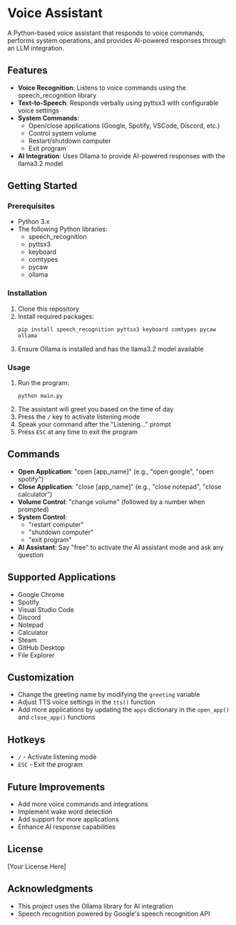 # Voice Assistant

A Python-based voice assistant that responds to voice commands, performs system operations, and provides AI-powered responses through an LLM integration.

## Features

- **Voice Recognition**: Listens to voice commands using the speech_recognition library
- **Text-to-Speech**: Responds verbally using pyttsx3 with configurable voice settings
- **System Commands**:
  - Open/close applications (Google, Spotify, VSCode, Discord, etc.)
  - Control system volume
  - Restart/shutdown computer
  - Exit program
- **AI Integration**: Uses Ollama to provide AI-powered responses with the llama3.2 model

## Getting Started

### Prerequisites

- Python 3.x
- The following Python libraries:
  - speech_recognition
  - pyttsx3
  - keyboard
  - comtypes
  - pycaw
  - ollama

### Installation

1. Clone this repository
2. Install required packages:
   ```
   pip install speech_recognition pyttsx3 keyboard comtypes pycaw ollama
   ```
3. Ensure Ollama is installed and has the llama3.2 model available

### Usage

1. Run the program:
   ```
   python main.py
   ```
2. The assistant will greet you based on the time of day
3. Press the `/` key to activate listening mode
4. Speak your command after the "Listening..." prompt
5. Press `ESC` at any time to exit the program

## Commands

- **Open Application**: "open [app_name]" (e.g., "open google", "open spotify")
- **Close Application**: "close [app_name]" (e.g., "close notepad", "close calculator")
- **Volume Control**: "change volume" (followed by a number when prompted)
- **System Control**:
  - "restart computer"
  - "shutdown computer"
  - "exit program"
- **AI Assistant**: Say "free" to activate the AI assistant mode and ask any question

## Supported Applications

- Google Chrome
- Spotify
- Visual Studio Code
- Discord
- Notepad
- Calculator
- Steam
- GitHub Desktop
- File Explorer

## Customization

- Change the greeting name by modifying the `greeting` variable
- Adjust TTS voice settings in the `tts()` function
- Add more applications by updating the `apps` dictionary in the `open_app()` and `close_app()` functions

## Hotkeys

- `/` - Activate listening mode
- `ESC` - Exit the program

## Future Improvements

- Add more voice commands and integrations
- Implement wake word detection
- Add support for more applications
- Enhance AI response capabilities

## License

[Your License Here]

## Acknowledgments

- This project uses the Ollama library for AI integration
- Speech recognition powered by Google's speech recognition API
 
